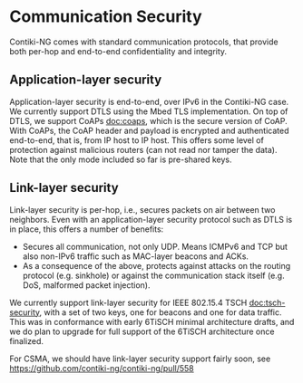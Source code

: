 # Communication Security

Contiki-NG comes with standard communication protocols, that provide both per-hop and end-to-end confidentiality and integrity.

## Application-layer security
Application-layer security is end-to-end, over IPv6 in the Contiki-NG case.
We currently support DTLS using the Mbed TLS implementation. On top of DTLS, we support CoAPs [doc:coaps], which is the secure version of CoAP. With CoAPs, the CoAP header and payload is encrypted and authenticated end-to-end, that is, from IP host to IP host. This offers some level of protection against malicious routers (can not read nor tamper the data). Note that the only mode included so far is pre-shared keys.

## Link-layer security

Link-layer security is per-hop, i.e., secures packets on air between two neighbors.
Even with an application-layer security protocol such as DTLS is in place, this offers a number of benefits:
* Secures all communication, not only UDP. Means ICMPv6 and TCP but also non-IPv6 traffic such as MAC-layer beacons and ACKs.
* As a consequence of the above, protects against attacks on the routing protocol (e.g. sinkhole) or against the communication stack itself (e.g. DoS, malformed packet injection).

We currently support link-layer security for IEEE 802.15.4 TSCH [doc:tsch-security], with a set of two keys, one for beacons and one for data traffic. This was in conformance with early 6TiSCH minimal architecture drafts, and we do plan to upgrade for full support of the 6TiSCH architecture once finalized.

For CSMA, we should have link-layer security support fairly soon, see https://github.com/contiki-ng/contiki-ng/pull/558

[doc:coaps]: CoAP.md#coaps---secure-coap
[doc:tsch-security]: TSCH-and-6TiSCH.md#using-tsch-with-security
